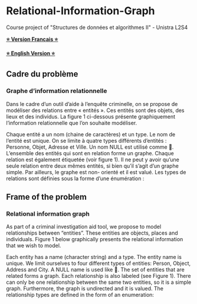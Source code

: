 # Relational-Information-Graph
Course project of "Structures de données et algorithmes II" - Unistra L2S4

**[⭐️ Version Francais ⭐️](#cadre-du-problème)**

**[⭐️ English Version ⭐️](#frame-of-the-problem)**


## Cadre du problème
### Graphe d’information relationnelle
Dans le cadre d’un outil d’aide à l’enquête criminelle, on se propose de modéliser des relations entre « entités ». Ces entités sont des objets, des lieux et des individus. La figure 1 ci-dessous présente graphiquement l’information relationnelle que l’on souhaite modéliser.

Chaque entité a un nom (chaine de caractères) et un type. Le nom de l’entité est unique. On se limite à quatre types différents d’entités : Personne, Objet, Adresse et Ville. Un nom NULL est utilisé comme . L’ensemble des entités qui sont en relation forme un graphe. Chaque relation est également étiquetée (voir figure 1). Il ne peut y avoir qu’une seule relation entre deux mêmes entités, si bien qu’il s’agit d’un graphe simple. Par ailleurs, le graphe est non- orienté et il est valué.
Les types de relations sont définies sous la forme d’une énumération :


## Frame of the problem
### Relational information graph
As part of a criminal investigation aid tool, we propose to model relationships between “entities”. These entities are objects, places and individuals. Figure 1 below graphically presents the relational information that we wish to model.

Each entity has a name (character string) and a type. The entity name is unique. We limit ourselves to four different types of entities: Person, Object, Address and City. A NULL name is used like . The set of entities that are related forms a graph. Each relationship is also labeled (see Figure 1). There can only be one relationship between the same two entities, so it is a simple graph. Furthermore, the graph is undirected and it is valued.
The relationship types are defined in the form of an enumeration:

